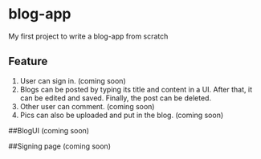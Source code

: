 # blog-app
My first project to write a blog-app from scratch

## Feature
1. User can sign in. (coming soon)
2. Blogs can be posted by typing its title and content in a UI. After that, it can be edited and saved. Finally, the post can be deleted.
3. Other user can comment. (coming soon)
4. Pics can also be uploaded and put in the blog. (coming soon)

##BlogUI
(coming soon)

##Signing page
(coming soon)

